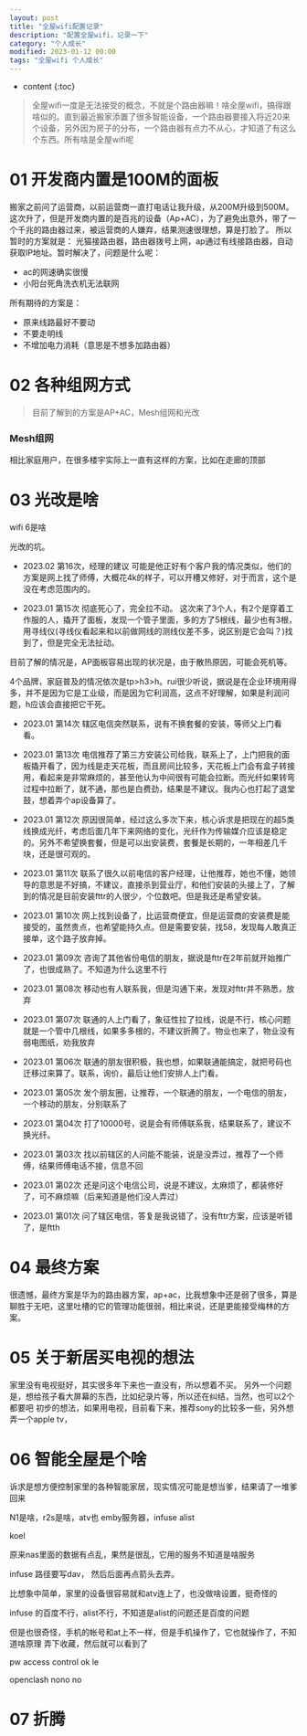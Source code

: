 ```yaml
---
layout: post
title: "全屋wifi配置记录"
description: "配置全屋wifi，记录一下"
category: "个人成长"
modified: 2023-01-12 00:00
tags: "全屋wifi 个人成长"
---
```

* content
{:toc}


> 全屋wifi一度是无法接受的概念，不就是个路由器嘛！啥全屋wifi，搞得跟啥似的。直到最近搬家添置了很多智能设备，一个路由器要接入将近20来个设备，另外因为房子的分布，一个路由器有点力不从心，才知道了有这么个东西。所有啥是全屋wifi呢

<!-- more -->

# 01 开发商内置是100M的面板
搬家之前问了运营商，以前运营商一直打电话让我升级，从200M升级到500M。这次升了，但是开发商内置的是百兆的设备（Ap+AC），为了避免出意外，带了一个千兆的路由器过来，被运营商的人嫌弃，结果测速很理想，算是打脸了。
所以暂时的方案就是：
光猫接路由器，路由器拨号上网，ap通过有线接路由器，自动获取IP地址。暂时解决了，问题是什么呢：
* ac的网速确实很慢
* 小阳台死角洗衣机无法联网

所有期待的方案是：
* 原来线路最好不要动
* 不要走明线
* 不增加电力消耗（意思是不想多加路由器）

# 02 各种组网方式
> 目前了解到的方案是AP+AC，Mesh组网和光改

### Mesh组网
相比家庭用户，在很多楼宇实际上一直有这样的方案，比如在走廊的顶部

# 03 光改是啥

wifi 6是啥

光改的坑。
* 2023.02 第16次，经理的建议
可能是他正好有个客户我的情况类似，他们的方案是网上找了师傅，大概花4k的样子，可以开槽又修好，对于而言，这个是没在考虑范围内的。

* 2023.01 第15次 彻底死心了，完全拉不动。
这次来了3个人，有2个是穿着工作服的人，撬开了面板，发现一个管子里面，多的方了5根线，最少也有3根，用寻线仪(寻线仪看起来和以前做网线的测线仪差不多，说区别是它会叫？)找到了，但是完全无法扯动。

目前了解的情况是，AP面板容易出现的状况是，由于散热原因，可能会死机等。

4个品牌，家庭普及的情况依次是tp>h3>h。rui很少听说，据说是在企业环境用得多，并不是因为它是工业级，而是因为它利润高，这点不好理解，如果是利润问题，h应该会直接把它干死。

* 2023.01 第14次
辖区电信突然联系，说有不换套餐的安装，等师父上门看看。

* 2023.01 第13次
电信推荐了第三方安装公司给我，联系上了，上门把我的面板撬开看了，因为线是走天花板，而且房间比较多，天花板上门会有盒子转接用，看起来是非常麻烦的，甚至他认为中间很有可能会拉断。而光纤如果转弯过程中拉断了，就不通，那也是白费劲，结果是不建议。我内心也打起了退堂鼓，想着弄个ap设备算了。

* 2023.01 第12次
原因很简单，经过这么多次下来，核心诉求是把现在的超5类线换成光纤，考虑后面几年下来网络的变化，光纤作为传输媒介应该是稳定的。另外不希望换套餐，但是可以出安装费，套餐是长期的，一年相差几千块，还是很可观的。

* 2023.01 第11次
联系了很久以前电信的客户经理，让他推荐，她也不懂，她领导的意思是不好搞，不建议，直接杀到营业厅，和他们安装的头接上了，了解到的情况是目前安装fttr的人很少，个位数吧。但是我还是希望安装。

* 2023.01 第10次
网上找到设备了，比运营商便宜，但是运营商的安装费是能接受的，虽然贵点，也希望能持久点。但是需要安装，找58，发现每人敢真正接单，这个路子放弃掉。

* 2023.01 第09次
咨询了其他省份电信的朋友，据说是fttr在2年前就开始推广了，也很成熟了。不知道为什么这里不行

* 2023.01 第08次
移动也有人联系我，但是沟通下来，发现对fttr并不熟悉，放弃

* 2023.01 第07次
联通的人上门看了，象征性拉了拉线，说是不行，核心问题就是一个管中几根线，如果多多根的，不建议折腾了。物业也来了，物业没有弱电图纸，劝我放弃

* 2023.01 第06次
联通的朋友很积极，我也想，如果联通能搞定，就把号码也迁移过来算了。联系，询价，最后让他们安排人上门看。

* 2023.01 第05次
发个朋友圈，让推荐，一个联通的朋友，一个电信的朋友，一个移动的朋友，分别联系了

* 2023.01 第04次
打了10000号，说是会有师傅联系我，结果联系了，建议不换光纤。

* 2023.01 第03次
找以前辖区的人问能不能装，说是没弄过，推荐了一个师傅，结果师傅电话不接，信息不回

* 2023.01 第02次
还是问这个电信公司，说是不建议，太麻烦了，都装修好了，可不麻烦嘛（后来知道是他们没人弄过）

* 2023.01 第01次
问了辖区电信，答复是我说错了，没有fttr方案，应该是听错了，是ftth

# 04 最终方案
很遗憾，最终方案是华为的路由器方案，ap+ac，比我想象中还是弱了很多，算是聊胜于无吧，这里吐槽的它的管理功能很弱，相比来说，还是更能接受梅林的方案。

# 05 关于新居买电视的想法
家里没有电视挺好，其实很多年下来也一直没有，所以想着不买。
另外一个问题是，想给孩子看大屏幕的东西，比如纪录片等，所以还在纠结，当然，也可以2个都要吧
初步的想法，如果用电视，目前看下来，推荐sony的比较多一些，另外想弄一个apple tv，

# 06 智能全屋是个啥
诉求是想方便控制家里的各种智能家居，现实情况可能是想当爹，结果请了一堆爹回来

N1是啥，r2s是啥，atv也
emby服务器，infuse
alist

koel

原来nas里面的数据有点乱，果然是很乱，它用的服务不知道是啥服务

infuse  路径要写dav， 然后后面再点箭头去弄。


比想象中简单，家里的设备很容易就和atv连上了，也没做啥设置，挺奇怪的

infuse 的百度不行，alist不行，不知道是alist的问题还是百度的问题

但是也很奇怪，手机的帐号和at上不一样，但是手机操作了，它也就操作了，不知道啥原理
弄下收藏，然后就可以看到了

pw   access control ok le 

openclash  nono no

# 07 折腾
